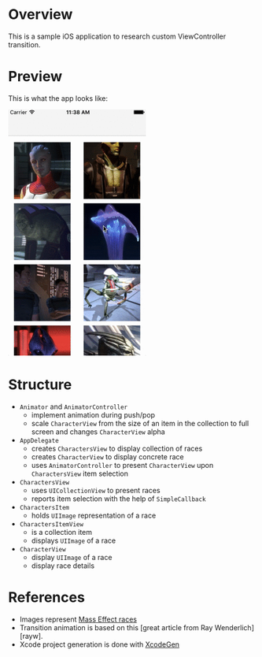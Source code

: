 
# Overview

This is a sample iOS application to research custom ViewController transition.

# Preview

This is what the app looks like:

![Preview][preview]

# Structure

* `Animator` and `AnimatorController`
    * implement animation during push/pop
    * scale `CharacterView` from the size of an item in the collection to full screen and changes `CharacterView` alpha
* `AppDelegate`
    * creates `CharactersView` to display collection of races
    * creates `CharacterView` to display concrete race
    * uses `AnimatorController` to present `CharacterView` upon `CharactersView` item selection
* `CharactersView`
    * uses `UICollectionView` to present races
    * reports item selection with the help of `SimpleCallback`
* `CharactersItem`
    * holds `UIImage` representation of a race
* `CharactersItemView`
    * is a collection item
    * displays `UIImage` of a race
* `CharacterView`
    * display `UIImage` of a race
    * display race details

# References

* Images represent [Mass Effect races][me-races]
* Transition animation is based on this [great article from Ray Wenderlich][rayw].
* Xcode project generation is done with [XcodeGen][xcodegen]

[me-races]: http://masseffect.wikia.com/wiki/Races
[rayw-transition]: https://www.raywenderlich.com/173576/ios-animation-tutorial-custom-view-controller-presentation-transitions-3
[xcodegen]: https://github.com/yonaskolb/XcodeGen
[preview]: preview.gif
